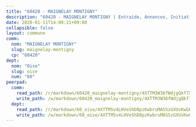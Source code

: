 ```yaml
---
title: "60420 - MAIGNELAY MONTIGNY"
description: "60420 - MAIGNELAY MONTIGNY | Entraide, Annonces, Initiatives"
date: 2020-01-11T14:09:21+09:00
collapsible: false
layout: commune
comm:
  nom: "MAIGNELAY MONTIGNY"
  slug: maignelay-montigny
  cp: "60420"
dept:
  nom: "Oise"
  slug: oise
  num: "60"
peerpad:
  comm:
    read_path: /r/markdown/60420_maignelay-montigny/4XTTM3W36fWdjgQkf7XVirgZjAcaEPWaNBJ2pPFKC2wxXP15e
    write_path: /w/markdown/60420_maignelay-montigny/4XTTM3W36fWdjgQkf7XVirgZjAcaEPWaNBJ2pPFKC2wxXP15e-K3TgTnTAk2BUcYtkbK2btnw7qQBUGEREYzU7bteBz1sfrS7XJGVTWWLh6qgMhNMywdBafC2ieTfdXeioCAYVnPcCfP2F3tFPBntwqTyG6X7UMuHPMKxoriuy572D8uiU36FzULwE
  dept:
    read_path: /r/markdown/60_oise/4XTTM5v4LHVeShD8pzKwbruMASSzGXUvKwGPyPNR6Aq6aruGY
    write_path: /w/markdown/60_oise/4XTTM5v4LHVeShD8pzKwbruMASSzGXUvKwGPyPNR6Aq6aruGY-K3TgTfEPmBuMGxs3WizC7aafmuSUvuvwsE7nM986pS4fEczEhokrfL1mXNtU722XatpEcDhfhLf5xd24JkCKBD4DcQHeF5CYjEkAVzDN3PuQerZfYGZ5zy2XFcJNh2Z1pYjLoQTn
---
```


